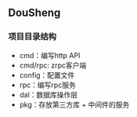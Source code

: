 ## DouSheng

### 项目目录结构
- cmd：编写http API
- cmd/rpc: zrpc客户端
- config：配置文件
- rpc：编写rpc服务
- dal：数据库操作层
- pkg：存放第三方库 + 中间件的服务